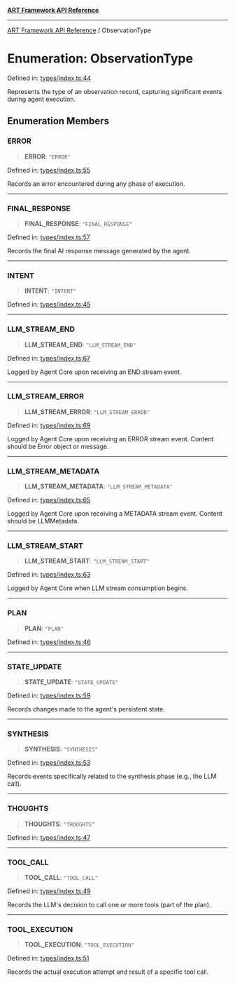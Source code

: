 [**ART Framework API Reference**](../README.md)

***

[ART Framework API Reference](../README.md) / ObservationType

# Enumeration: ObservationType

Defined in: [types/index.ts:44](https://github.com/hashangit/ART/blob/d99cb328093f6dec701b3289d82d5abbf64a3736/src/types/index.ts#L44)

Represents the type of an observation record, capturing significant events during agent execution.

## Enumeration Members

### ERROR

> **ERROR**: `"ERROR"`

Defined in: [types/index.ts:55](https://github.com/hashangit/ART/blob/d99cb328093f6dec701b3289d82d5abbf64a3736/src/types/index.ts#L55)

Records an error encountered during any phase of execution.

***

### FINAL\_RESPONSE

> **FINAL\_RESPONSE**: `"FINAL_RESPONSE"`

Defined in: [types/index.ts:57](https://github.com/hashangit/ART/blob/d99cb328093f6dec701b3289d82d5abbf64a3736/src/types/index.ts#L57)

Records the final AI response message generated by the agent.

***

### INTENT

> **INTENT**: `"INTENT"`

Defined in: [types/index.ts:45](https://github.com/hashangit/ART/blob/d99cb328093f6dec701b3289d82d5abbf64a3736/src/types/index.ts#L45)

***

### LLM\_STREAM\_END

> **LLM\_STREAM\_END**: `"LLM_STREAM_END"`

Defined in: [types/index.ts:67](https://github.com/hashangit/ART/blob/d99cb328093f6dec701b3289d82d5abbf64a3736/src/types/index.ts#L67)

Logged by Agent Core upon receiving an END stream event.

***

### LLM\_STREAM\_ERROR

> **LLM\_STREAM\_ERROR**: `"LLM_STREAM_ERROR"`

Defined in: [types/index.ts:69](https://github.com/hashangit/ART/blob/d99cb328093f6dec701b3289d82d5abbf64a3736/src/types/index.ts#L69)

Logged by Agent Core upon receiving an ERROR stream event. Content should be Error object or message.

***

### LLM\_STREAM\_METADATA

> **LLM\_STREAM\_METADATA**: `"LLM_STREAM_METADATA"`

Defined in: [types/index.ts:65](https://github.com/hashangit/ART/blob/d99cb328093f6dec701b3289d82d5abbf64a3736/src/types/index.ts#L65)

Logged by Agent Core upon receiving a METADATA stream event. Content should be LLMMetadata.

***

### LLM\_STREAM\_START

> **LLM\_STREAM\_START**: `"LLM_STREAM_START"`

Defined in: [types/index.ts:63](https://github.com/hashangit/ART/blob/d99cb328093f6dec701b3289d82d5abbf64a3736/src/types/index.ts#L63)

Logged by Agent Core when LLM stream consumption begins.

***

### PLAN

> **PLAN**: `"PLAN"`

Defined in: [types/index.ts:46](https://github.com/hashangit/ART/blob/d99cb328093f6dec701b3289d82d5abbf64a3736/src/types/index.ts#L46)

***

### STATE\_UPDATE

> **STATE\_UPDATE**: `"STATE_UPDATE"`

Defined in: [types/index.ts:59](https://github.com/hashangit/ART/blob/d99cb328093f6dec701b3289d82d5abbf64a3736/src/types/index.ts#L59)

Records changes made to the agent's persistent state.

***

### SYNTHESIS

> **SYNTHESIS**: `"SYNTHESIS"`

Defined in: [types/index.ts:53](https://github.com/hashangit/ART/blob/d99cb328093f6dec701b3289d82d5abbf64a3736/src/types/index.ts#L53)

Records events specifically related to the synthesis phase (e.g., the LLM call).

***

### THOUGHTS

> **THOUGHTS**: `"THOUGHTS"`

Defined in: [types/index.ts:47](https://github.com/hashangit/ART/blob/d99cb328093f6dec701b3289d82d5abbf64a3736/src/types/index.ts#L47)

***

### TOOL\_CALL

> **TOOL\_CALL**: `"TOOL_CALL"`

Defined in: [types/index.ts:49](https://github.com/hashangit/ART/blob/d99cb328093f6dec701b3289d82d5abbf64a3736/src/types/index.ts#L49)

Records the LLM's decision to call one or more tools (part of the plan).

***

### TOOL\_EXECUTION

> **TOOL\_EXECUTION**: `"TOOL_EXECUTION"`

Defined in: [types/index.ts:51](https://github.com/hashangit/ART/blob/d99cb328093f6dec701b3289d82d5abbf64a3736/src/types/index.ts#L51)

Records the actual execution attempt and result of a specific tool call.
